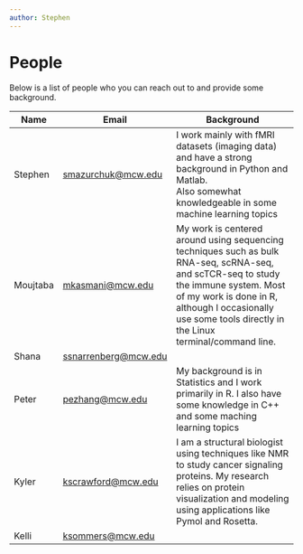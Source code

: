 ```yaml
---
author: Stephen
---
```


# People

Below is a list of people who you can reach out to and provide some background.

| Name | Email | Background |
|---|---|---|
| Stephen | smazurchuk@mcw.edu | I work mainly with fMRI datasets (imaging data) and have a strong background in Python and Matlab. <br>Also somewhat knowledgeable in some machine learning topics |
| Moujtaba | mkasmani@mcw.edu | My work is centered around using sequencing techniques such as bulk RNA-seq, scRNA-seq, and scTCR-seq to study the immune system. Most of my work is done in R, although I occasionally use some tools directly in the Linux terminal/command line. |
| Shana | ssnarrenberg@mcw.edu | |
| Peter | pezhang@mcw.edu | My background is in Statistics and I work primarily in R. I also have some knowledge in C++ and some maching learning topics |
| Kyler | kscrawford@mcw.edu | I am a structural biologist using techniques like NMR to study cancer signaling proteins. My research relies on protein visualization and modeling using applications like Pymol and Rosetta.
| Kelli | ksommers@mcw.edu | | 
